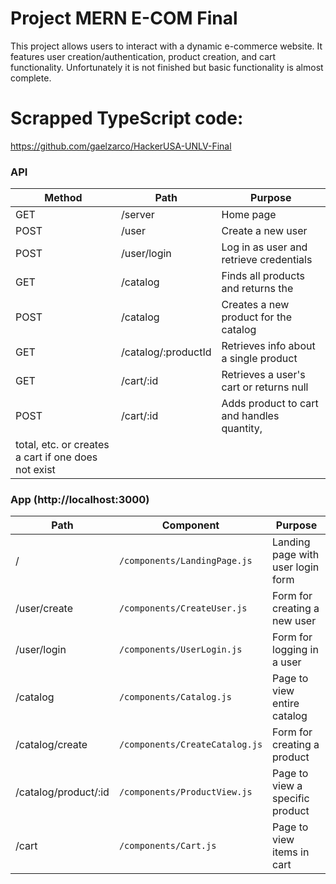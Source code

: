 # Project MERN E-COM Final
This project allows users to interact with a dynamic e-commerce website. It features user creation/authentication, product creation, and cart functionality. Unfortunately it is not finished but basic functionality is almost complete.

# Scrapped TypeScript code:
https://github.com/gaelzarco/HackerUSA-UNLV-Final

### API
| Method | Path                                 | Purpose                                   |
| ------ | ------------------------------------ | ----------------------------------------- |
| GET    | /server                              | Home page                                 |
| POST   | /user                                | Create a new user                         |
| POST   | /user/login                          | Log in as user and retrieve credentials   |
| GET    | /catalog                             | Finds all products and returns the        |
| POST   | /catalog                             | Creates a new product for the catalog     |
| GET    | /catalog/:productId                  | Retrieves info about a single product     |
| GET    | /cart/:id                            | Retrieves a user's cart or returns null   |
| POST   | /cart/:id                            | Adds product to cart and handles quantity, 
|                                       total, etc. or creates a cart if one does not exist |


### App (http://localhost:3000)
| Path                  | Component                        | Purpose                                                                         |
| --------------------- | -------------------------------- | ------------------------------------------------------------------------------- |
| /                     | `/components/LandingPage.js`     | Landing page with user login form                                               |
| /user/create          | `/components/CreateUser.js`      | Form for creating a new user                                                    |
| /user/login           | `/components/UserLogin.js`       | Form for logging in a user                                                      |
| /catalog              | `/components/Catalog.js`         | Page to view entire catalog                                                     |
| /catalog/create       | `/components/CreateCatalog.js`   | Form for creating a product                                                     |
| /catalog/product/:id  | `/components/ProductView.js`     | Page to view a specific product                                                 |
| /cart                 | `/components/Cart.js`            | Page to view items in cart                                                      |
